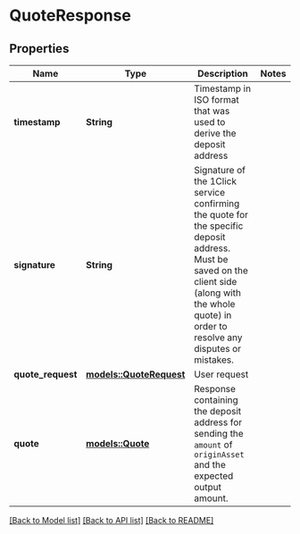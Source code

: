 # QuoteResponse

## Properties

Name | Type | Description | Notes
------------ | ------------- | ------------- | -------------
**timestamp** | **String** | Timestamp in ISO format that was used to derive the deposit address | 
**signature** | **String** | Signature of the 1Click service confirming the quote for the specific deposit address. Must be saved on the client side (along with the whole quote) in order to resolve any disputes or mistakes. | 
**quote_request** | [**models::QuoteRequest**](QuoteRequest.md) | User request | 
**quote** | [**models::Quote**](Quote.md) | Response containing the deposit address for sending the `amount` of `originAsset` and the expected output amount. | 

[[Back to Model list]](../README.md#documentation-for-models) [[Back to API list]](../README.md#documentation-for-api-endpoints) [[Back to README]](../README.md)


